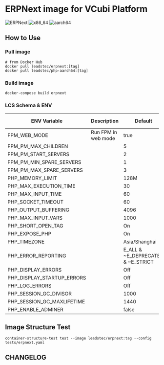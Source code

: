 # ERPNext image for VCubi Platform

![ERPNext](https://img.shields.io/badge/ERPNext-13,_latest-blue)
![x86_64](https://img.shields.io/badge/x86_64-supported-brightgreen)
![aarch64](https://img.shields.io/badge/aarch64-supported-brightgreen)

## How to Use

### Pull image
    # from Docker Hub
    docker pull leadstec/erpnext:[tag]
    docker pull leadstec/php-aarch64:[tag]

### Build image
    docker-compose build erpnext

### LCS Schema & ENV

| ENV Variable              | Description               | Default | Accept Values | Required |
|---------------------------|---------------------------|---------|---------------|----------|
| FPM_WEB_MODE              | Run FPM in web mode       |  true   |  true,false   |          |
| FPM_PM_MAX_CHILDREN       |                           |    5    |               |          |
| FPM_PM_START_SERVERS      |                           |    2    |               |          |
| FPM_PM_MIN_SPARE_SERVERS  |                           |    1    |               |          |
| FPM_PM_MAX_SPARE_SERVERS  |                           |    3    |               |          |
| PHP_MEMORY_LIMIT          |                           |   128M  |               |          |
| PHP_MAX_EXECUTION_TIME    |                           |   30    |     |          |
| PHP_MAX_INPUT_TIME        |                           |   60    |     |          |
| PHP_SOCKET_TIMEOUT        |                           |   60    |     |          |
| PHP_OUTPUT_BUFFERING      |                           |   4096  |     |          |
| PHP_MAX_INPUT_VARS        |                           |   1000  |     |          |
| PHP_SHORT_OPEN_TAG        |                           |   On    | On,Off    |          |
| PHP_EXPOSE_PHP            |                           |   On    | On,Off    |          |
| PHP_TIMEZONE              |                           | Asia/Shanghai |     |          |
| PHP_ERROR_REPORTING       |                           | E_ALL & ~E_DEPRECATED & ~E_STRICT | | |
| PHP_DISPLAY_ERRORS        |                           |   Off   |  On,Off    |          |
| PHP_DISPLAY_STARTUP_ERRORS|                           |   Off   | On,Off    |          |
| PHP_LOG_ERRORS            |                           |   Off   | On,Off    |          |
| PHP_SESSION_GC_DIVISOR    |                           |  1000   |     |          |
| PHP_SESSION_GC_MAXLIFETIME|                           |  1440   |     |          |
| PHP_ENABLE_ADMINER        |                           |  false  | true,false    |          |


## Image Structure Test
    container-structure-test test --image leadstec/erpnext:tag --config tests/erpnext.yaml

## CHANGELOG


